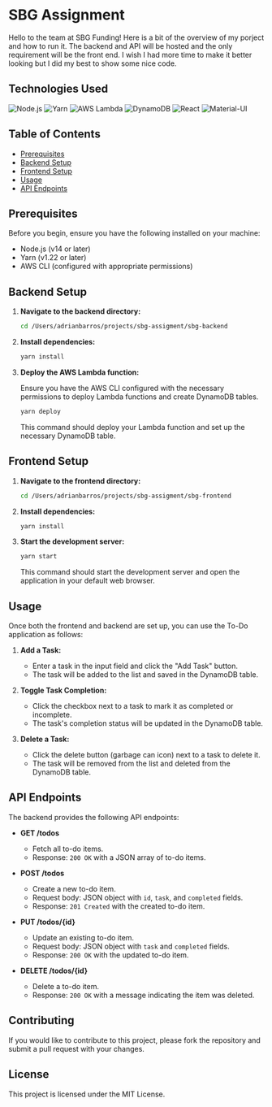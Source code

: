 # SBG Assignment

Hello to the team at SBG Funding! Here is a bit of the overview of my porject and how to run it. The backend and API will be hosted and the only requirement will be the front end. I wish I had more time to make it better looking but I did my best to show some nice code.

## Technologies Used

![Node.js](https://img.shields.io/badge/Node.js-339933?style=for-the-badge&logo=nodedotjs&logoColor=white)
![Yarn](https://img.shields.io/badge/Yarn-2C8EBB?style=for-the-badge&logo=yarn&logoColor=white)
![AWS Lambda](https://img.shields.io/badge/AWS_Lambda-FF9900?style=for-the-badge&logo=awslambda&logoColor=white)
![DynamoDB](https://img.shields.io/badge/DynamoDB-4053D6?style=for-the-badge&logo=amazondynamodb&logoColor=white)
![React](https://img.shields.io/badge/React-61DAFB?style=for-the-badge&logo=react&logoColor=white)
![Material-UI](https://img.shields.io/badge/Material--UI-0081CB?style=for-the-badge&logo=mui&logoColor=white)

## Table of Contents

- [Prerequisites](#prerequisites)
- [Backend Setup](#backend-setup)
- [Frontend Setup](#frontend-setup)
- [Usage](#usage)
- [API Endpoints](#api-endpoints)

## Prerequisites

Before you begin, ensure you have the following installed on your machine:

- Node.js (v14 or later)
- Yarn (v1.22 or later)
- AWS CLI (configured with appropriate permissions)

## Backend Setup

1. **Navigate to the backend directory:**

    ```bash
    cd /Users/adrianbarros/projects/sbg-assigment/sbg-backend
    ```

2. **Install dependencies:**

    ```bash
    yarn install
    ```

3. **Deploy the AWS Lambda function:**

    Ensure you have the AWS CLI configured with the necessary permissions to deploy Lambda functions and create DynamoDB tables.

    ```bash
    yarn deploy
    ```

    This command should deploy your Lambda function and set up the necessary DynamoDB table.

## Frontend Setup

1. **Navigate to the frontend directory:**

    ```bash
    cd /Users/adrianbarros/projects/sbg-assigment/sbg-frontend
    ```

2. **Install dependencies:**

    ```bash
    yarn install
    ```

3. **Start the development server:**

    ```bash
    yarn start
    ```

    This command should start the development server and open the application in your default web browser.

## Usage

Once both the frontend and backend are set up, you can use the To-Do application as follows:

1. **Add a Task:**
    - Enter a task in the input field and click the "Add Task" button.
    - The task will be added to the list and saved in the DynamoDB table.

2. **Toggle Task Completion:**
    - Click the checkbox next to a task to mark it as completed or incomplete.
    - The task's completion status will be updated in the DynamoDB table.

3. **Delete a Task:**
    - Click the delete button (garbage can icon) next to a task to delete it.
    - The task will be removed from the list and deleted from the DynamoDB table.

## API Endpoints

The backend provides the following API endpoints:

- **GET /todos**
    - Fetch all to-do items.
    - Response: `200 OK` with a JSON array of to-do items.

- **POST /todos**
    - Create a new to-do item.
    - Request body: JSON object with `id`, `task`, and `completed` fields.
    - Response: `201 Created` with the created to-do item.

- **PUT /todos/{id}**
    - Update an existing to-do item.
    - Request body: JSON object with `task` and `completed` fields.
    - Response: `200 OK` with the updated to-do item.

- **DELETE /todos/{id}**
    - Delete a to-do item.
    - Response: `200 OK` with a message indicating the item was deleted.

## Contributing

If you would like to contribute to this project, please fork the repository and submit a pull request with your changes.

## License

This project is licensed under the MIT License.